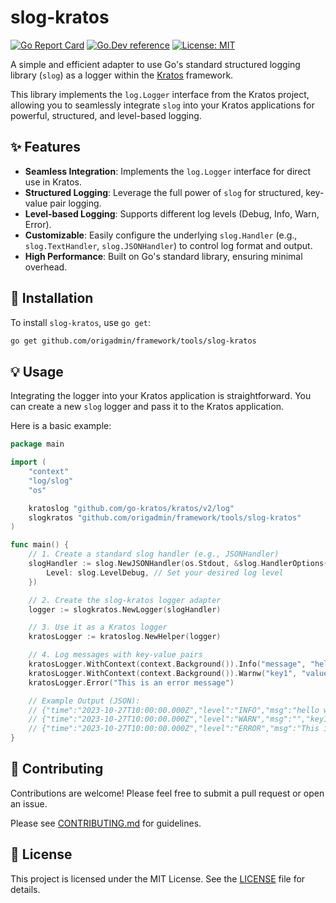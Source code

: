 # slog-kratos

[![Go Report Card](https://goreportcard.com/badge/github.com/origadmin/framework/tools/slog-kratos)](https://goreportcard.com/report/github.com/origadmin/framework/tools/slog-kratos) [![Go.Dev reference](https://img.shields.io/badge/go.dev-reference-blue?logo=go&logoColor=white)](https://pkg.go.dev/github.com/origadmin/framework/tools/slog-kratos) [![License: MIT](https://img.shields.io/badge/License-MIT-yellow.svg)](https://opensource.org/licenses/MIT)

A simple and efficient adapter to use Go's standard structured logging library (`slog`) as a logger within the [Kratos](https://github.com/go-kratos/kratos) framework.

This library implements the `log.Logger` interface from the Kratos project, allowing you to seamlessly integrate `slog` into your Kratos applications for powerful, structured, and level-based logging.

## ✨ Features

- **Seamless Integration**: Implements the `log.Logger` interface for direct use in Kratos.
- **Structured Logging**: Leverage the full power of `slog` for structured, key-value pair logging.
- **Level-based Logging**: Supports different log levels (Debug, Info, Warn, Error).
- **Customizable**: Easily configure the underlying `slog.Handler` (e.g., `slog.TextHandler`, `slog.JSONHandler`) to control log format and output.
- **High Performance**: Built on Go's standard library, ensuring minimal overhead.

## 🚀 Installation

To install `slog-kratos`, use `go get`:

```sh
go get github.com/origadmin/framework/tools/slog-kratos
```

## 💡 Usage

Integrating the logger into your Kratos application is straightforward. You can create a new `slog` logger and pass it to the Kratos application.

Here is a basic example:

```go
package main

import (
	"context"
	"log/slog"
	"os"

	kratoslog "github.com/go-kratos/kratos/v2/log"
	slogkratos "github.com/origadmin/framework/tools/slog-kratos"
)

func main() {
	// 1. Create a standard slog handler (e.g., JSONHandler)
	slogHandler := slog.NewJSONHandler(os.Stdout, &slog.HandlerOptions{
		Level: slog.LevelDebug, // Set your desired log level
	})

	// 2. Create the slog-kratos logger adapter
	logger := slogkratos.NewLogger(slogHandler)

	// 3. Use it as a Kratos logger
	kratosLogger := kratoslog.NewHelper(logger)

	// 4. Log messages with key-value pairs
	kratosLogger.WithContext(context.Background()).Info("message", "hello world", "user", "kratos")
	kratosLogger.WithContext(context.Background()).Warnw("key1", "value1", "key2", 123)
	kratosLogger.Error("This is an error message")

	// Example Output (JSON):
	// {"time":"2023-10-27T10:00:00.000Z","level":"INFO","msg":"hello world","user":"kratos"}
	// {"time":"2023-10-27T10:00:00.000Z","level":"WARN","msg":"","key1":"value1","key2":123}
	// {"time":"2023-10-27T10:00:00.000Z","level":"ERROR","msg":"This is an error message"}
}
```

## 🤝 Contributing

Contributions are welcome! Please feel free to submit a pull request or open an issue.

Please see [CONTRIBUTING.md](.github/CONTRIBUTING.md) for guidelines.

## 📄 License

This project is licensed under the MIT License. See the [LICENSE](LICENSE) file for details.
